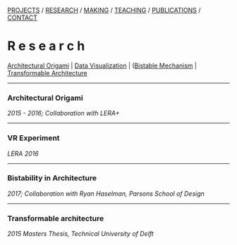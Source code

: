 [PROJECTS](../projects.html)  /  [RESEARCH](./research)  /  [MAKING](../making)  /  [TEACHING](../courses.html) / [PUBLICATIONS](../publications.html) /  [CONTACT](../contact.html)

# R e s e a r c h

[Architectural Origami](#architectural-origami) | [Data Visualization](#vr-experiment) | ([Bistable Mechanism](#bistability-in-architecture) | [Transformable Architecture](#transformable-architecture)

-----

### Architectural Origami
*2015 - 2016; Collaboration with LERA+*

-----

### VR Experiment
*LERA 2016*

-----

### Bistability in Architecture
*2017; Collaboration with Ryan Haselman, Parsons School of Design*

-----

### Transformable architecture
*2015 Masters Thesis, Technical University of Delft*
